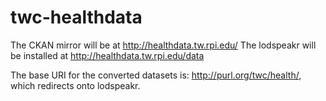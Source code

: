 twc-healthdata
==============

The CKAN mirror will be at http://healthdata.tw.rpi.edu/
The lodspeakr will be installed at http://healthdata.tw.rpi.edu/data

The base URI for the converted datasets is: http://purl.org/twc/health/, which redirects onto lodspeakr.
